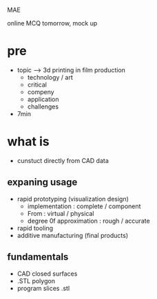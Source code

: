 MAE

online MCQ tomorrow, mock up
# pre
- topic --> 3d printing in film production
  - technology / art
  - critical
  - compeny
  - application
  - challenges
- 7min

# what is
- cunstuct directly from CAD data
  
## expaning usage
- rapid prototyping (visualization design)
  - implementation : complete / component
  - From : virtual / physical
  - degree 0f approximation : rough / accurate
- rapid tooling
- additive manufacturing (final products)

## fundamentals
- CAD closed surfaces
- .STL polygon
- program slices .stl